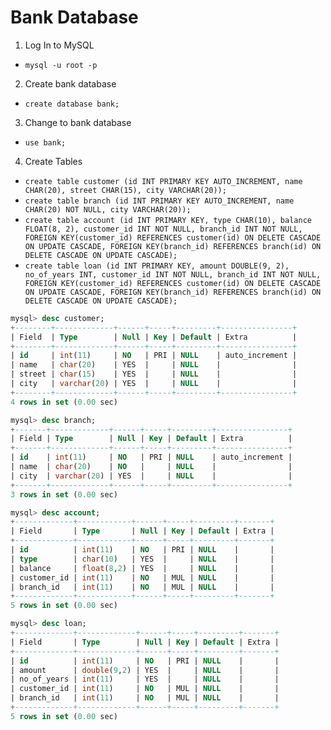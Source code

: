 # Bank Database

1. Log In to MySQL
  - `mysql -u root -p`

2. Create bank database
  - `create database bank;`

3. Change to bank database
  - `use bank;`

4. Create Tables
  - `create table customer (id INT PRIMARY KEY AUTO_INCREMENT, name CHAR(20), street CHAR(15), city VARCHAR(20));`
  - `create table branch (id INT PRIMARY KEY AUTO_INCREMENT, name CHAR(20) NOT NULL, city VARCHAR(20));`
  - `create table account (id INT PRIMARY KEY, type CHAR(10), balance FLOAT(8, 2), customer_id INT NOT NULL, branch_id INT NOT NULL, FOREIGN KEY(customer_id) REFERENCES customer(id) ON DELETE CASCADE ON UPDATE CASCADE, FOREIGN KEY(branch_id) REFERENCES branch(id) ON DELETE CASCADE ON UPDATE CASCADE);`
  - `create table loan (id INT PRIMARY KEY, amount DOUBLE(9, 2), no_of_years INT, customer_id INT NOT NULL, branch_id INT NOT NULL, FOREIGN KEY(customer_id) REFERENCES customer(id) ON DELETE CASCADE ON UPDATE CASCADE, FOREIGN KEY(branch_id) REFERENCES branch(id) ON DELETE CASCADE ON UPDATE CASCADE);`

```sql
mysql> desc customer;
+--------+-------------+------+-----+---------+----------------+
| Field  | Type        | Null | Key | Default | Extra          |
+--------+-------------+------+-----+---------+----------------+
| id     | int(11)     | NO   | PRI | NULL    | auto_increment |
| name   | char(20)    | YES  |     | NULL    |                |
| street | char(15)    | YES  |     | NULL    |                |
| city   | varchar(20) | YES  |     | NULL    |                |
+--------+-------------+------+-----+---------+----------------+
4 rows in set (0.00 sec)

mysql> desc branch;
+-------+-------------+------+-----+---------+----------------+
| Field | Type        | Null | Key | Default | Extra          |
+-------+-------------+------+-----+---------+----------------+
| id    | int(11)     | NO   | PRI | NULL    | auto_increment |
| name  | char(20)    | NO   |     | NULL    |                |
| city  | varchar(20) | YES  |     | NULL    |                |
+-------+-------------+------+-----+---------+----------------+
3 rows in set (0.00 sec)

mysql> desc account;
+-------------+------------+------+-----+---------+-------+
| Field       | Type       | Null | Key | Default | Extra |
+-------------+------------+------+-----+---------+-------+
| id          | int(11)    | NO   | PRI | NULL    |       |
| type        | char(10)   | YES  |     | NULL    |       |
| balance     | float(8,2) | YES  |     | NULL    |       |
| customer_id | int(11)    | NO   | MUL | NULL    |       |
| branch_id   | int(11)    | NO   | MUL | NULL    |       |
+-------------+------------+------+-----+---------+-------+
5 rows in set (0.00 sec)

mysql> desc loan;
+-------------+-------------+------+-----+---------+-------+
| Field       | Type        | Null | Key | Default | Extra |
+-------------+-------------+------+-----+---------+-------+
| id          | int(11)     | NO   | PRI | NULL    |       |
| amount      | double(9,2) | YES  |     | NULL    |       |
| no_of_years | int(11)     | YES  |     | NULL    |       |
| customer_id | int(11)     | NO   | MUL | NULL    |       |
| branch_id   | int(11)     | NO   | MUL | NULL    |       |
+-------------+-------------+------+-----+---------+-------+
5 rows in set (0.00 sec)
```

